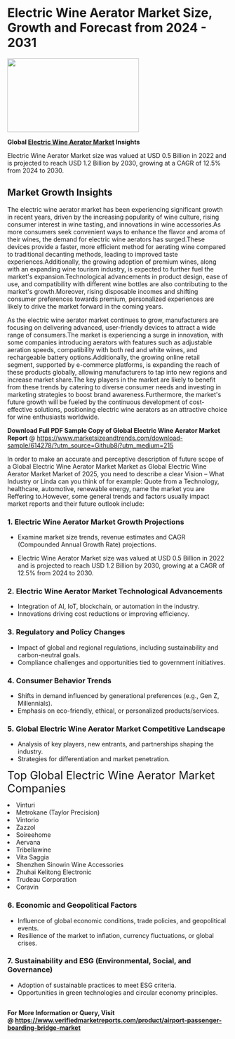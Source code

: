 <H1>Electric Wine Aerator Market Size, Growth and Forecast from 2024 - 2031</H1><img class="aligncenter size-medium wp-image-584254" src="https://thirdeyenews.in/wp-content/uploads/2024/09/Global-Market-Research-300x168.jpeg" alt="" width="300" height="168" /><p><strong>Global&nbsp;<a href="https://www.marketsizeandtrends.com/download-sample/614278/?utm_source=Github8j?utm_medium=215">Electric Wine Aerator Market</a> Insights</strong></p><p>Electric Wine Aerator Market size was valued at USD 0.5 Billion in 2022 and is projected to reach USD 1.2 Billion by 2030, growing at a CAGR of 12.5% from 2024 to 2030.</p><p><h2>Market Growth Insights</h2> <p>The electric wine aerator market has been experiencing significant growth in recent years, driven by the increasing popularity of wine culture, rising consumer interest in wine tasting, and innovations in wine accessories.As more consumers seek convenient ways to enhance the flavor and aroma of their wines, the demand for electric wine aerators has surged.These devices provide a faster, more efficient method for aerating wine compared to traditional decanting methods, leading to improved taste experiences.Additionally, the growing adoption of premium wines, along with an expanding wine tourism industry, is expected to further fuel the market's expansion.Technological advancements in product design, ease of use, and compatibility with different wine bottles are also contributing to the market's growth.Moreover, rising disposable incomes and shifting consumer preferences towards premium, personalized experiences are likely to drive the market forward in the coming years.</p> <p>As the electric wine aerator market continues to grow, manufacturers are focusing on delivering advanced, user-friendly devices to attract a wide range of consumers.The market is experiencing a surge in innovation, with some companies introducing aerators with features such as adjustable aeration speeds, compatibility with both red and white wines, and rechargeable battery options.Additionally, the growing online retail segment, supported by e-commerce platforms, is expanding the reach of these products globally, allowing manufacturers to tap into new regions and increase market share.The key players in the market are likely to benefit from these trends by catering to diverse consumer needs and investing in marketing strategies to boost brand awareness.Furthermore, the market's future growth will be fueled by the continuous development of cost-effective solutions, positioning electric wine aerators as an attractive choice for wine enthusiasts worldwide.</p> <p><span class=""><strong>Download Full PDF Sample Copy of Global Electric Wine Aerator Market Report</strong> @ <a href="https://www.marketsizeandtrends.com/download-sample/614278/?utm_source=Github8j?utm_medium=215" target="_blank">https://www.marketsizeandtrends.com/download-sample/614278/?utm_source=Github8j?utm_medium=215</a></span></p><p>In order to make an accurate and perceptive description of future scope of a Global&nbsp;Electric Wine Aerator Market Market as Global&nbsp;Electric Wine Aerator Market Market of 2025, you need to describe a clear Vision &ndash; What Industry or Linda can you think of for example: Quote from a Technology, healthcare, automotive, renewable energy, name the market you are Reffering to.However, some general trends and factors usually impact market reports and their future outlook include:</p><h3>1.&nbsp;<strong>Electric Wine Aerator Market Growth Projections</strong></h3><ul><li>Examine market size trends, revenue estimates and CAGR (Compounded Annual Growth Rate) projections.</li><li><p>Electric Wine Aerator Market size was valued at USD 0.5 Billion in 2022 and is projected to reach USD 1.2 Billion by 2030, growing at a CAGR of 12.5% from 2024 to 2030.</p></li></ul><h3>2.&nbsp;<strong>Electric Wine Aerator Market Technological Advancements</strong></h3><ul><li>Integration of AI, IoT, blockchain, or automation in the industry.</li><li>Innovations driving cost reductions or improving efficiency.</li></ul><h3>3.&nbsp;<strong>Regulatory and Policy Changes</strong></h3><ul><li>Impact of global and regional regulations, including sustainability and carbon-neutral goals.</li><li>Compliance challenges and opportunities tied to government initiatives.</li></ul><h3>4.&nbsp;<strong>Consumer Behavior Trends</strong></h3><ul><li>Shifts in demand influenced by generational preferences (e.g., Gen Z, Millennials).</li><li>Emphasis on eco-friendly, ethical, or personalized products/services.</li></ul><h3>5.&nbsp;<strong>Global Electric Wine Aerator Market Competitive Landscape</strong></h3><ul><li>Analysis of key players, new entrants, and partnerships shaping the industry.</li><li>Strategies for differentiation and market penetration.</li></ul><p data-pm-slice="1 1 []"><span style="color: inherit; font-family: inherit; font-size: 25px;">Top Global Electric Wine Aerator Market Companies</span></p><div class="" data-test-id=""><p><li>Vinturi</li><li> Metrokane (Taylor Precision)</li><li> Vintorio</li><li> Zazzol</li><li> Soireehome</li><li> Aervana</li><li> Tribellawine</li><li> Vita Saggia</li><li> Shenzhen Sinowin Wine Accessories</li><li> Zhuhai Kelitong Electronic</li><li> Trudeau Corporation</li><li> Coravin</li></p></div><h3>6.&nbsp;<strong>Economic and Geopolitical Factors</strong></h3><ul><li>Influence of global economic conditions, trade policies, and geopolitical events.</li><li>Resilience of the market to inflation, currency fluctuations, or global crises.</li></ul><h3>7.&nbsp;<strong>Sustainability and ESG (Environmental, Social, and Governance)</strong></h3><ul><li>Adoption of sustainable practices to meet ESG criteria.</li><li>Opportunities in green technologies and circular economy principles.</li></ul><h2><strong style="font-size: 14px;">For More Information or Query, Visit @&nbsp;</strong><a style="background-color: #ffffff; font-size: 14px;" href="https://www.marketsizeandtrends.com/report/electric-wine-aerator-market/" target="_blank">https://www.verifiedmarketreports.com/product/airport-passenger-boarding-bridge-market</a></h2>